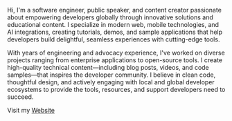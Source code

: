 Hi, I'm a software engineer, public speaker, and content creator passionate about empowering developers globally through innovative solutions and educational content. I specialize in modern web, mobile technologies, and AI integrations, creating tutorials, demos, and sample applications that help developers build delightful, seamless experiences with cutting-edge tools.

With years of engineering and advocacy experience, I've worked on diverse projects ranging from enterprise applications to open-source tools. I create high-quality technical content—including blog posts, videos, and code samples—that inspires the developer community. I believe in clean code, thoughtful design, and actively engaging with local and global developer ecosystems to provide the tools, resources, and support developers need to succeed.

Visit my [Website](https://www.martinoyovo.com)

 <!--- Martino is a Product Engineer, a Google Developer Expert and a Community Builder.

With a foundation in Physics, he transitioned into a dynamic career in technology and has earned recognition as a Google Developer Expert in Flutter and Dart. 

Martino co-founded [TDEV](https://ourtdev.org), a nonprofit organization that empowers African youth through digital skills and career development. Through TDEV and other initiatives by Google, GitHub, Microsoft, CodePath, and Global Citizen, he has mentored and supported developers worldwide, leaving a lasting impact on the tech community and inspiring the next generation of professionals.-->


 <!--- ![Good](https://komarev.com/ghpvc/?username=martinoyovo) -->

<!---![](https://github-readme-stats.vercel.app/api?username=martinoyovo&show_icons=true&count_private=true&bg_color=0D1117&border_radius=0&hide_title=true&text_color=FFF&icon_color=296ECA&)
 

![Always Good Apps](https://github.com/martinoyovo/martinoyovo/blob/main/tino.co.jpg)
 👀I'm a Mobile Engineer. I'm a <strong>Coach at [Flutter Togo](https://twitter.com/fluttertg)</strong>I preach Flutter, I build your dream app with Flutter. I'm the One
 🌱 I'm the One.I’m currently working to be a Flutter GDE (Google Developer Expert) and how to make nice websites with the powerful tailwind.css library.

    
        ![](https://komarev.com/ghpvc/?username=martinoyovo)
   
   
  :computer: Most used languages 

    [![Most used languages](https://github-readme-stats.vercel.app/api/top-langs/?username=martinoyovo&langs_count=5&hide_title=true&bg_color=0D1117&border_radius=0&hide_title=true&text_color=FFF&icon_color=296ECA)](https://github.com/martinoyovo/github-readme-stats)


martinoyovo/martinoyovo is a ✨ special ✨ repository because its `README.md` (this file) appears on your GitHub profile.
You can click the Preview link to take a look at your changes.
--->
